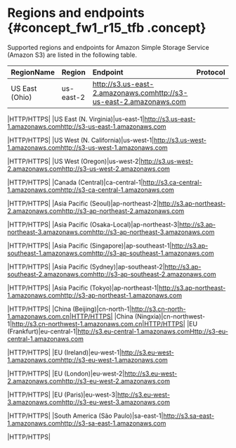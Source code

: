 # Regions and endpoints {#concept_fw1_r15_tfb .concept}

Supported regions and endpoints for Amazon Simple Storage Service \(Amazon S3\) are listed in the following table.

|RegionName|Region|Endpoint|Protocol|
|:---------|:-----|:-------|:-------|
|US East \(Ohio\)|us-east-2|http://s3.us-east-2.amazonaws.comhttp://s3-us-east-2.amazonaws.com

|HTTP/HTTPS|
|US East \(N. Virginia\)|us-east-1|http://s3.us-east-1.amazonaws.comhttp://s3-us-east-1.amazonaws.com

|HTTP/HTTPS|
|US West \(N. California\)|us-west-1|http://s3.us-west-1.amazonaws.comhttp://s3-us-west-1.amazonaws.com

|HTTP/HTTPS|
|US West \(Oregon\)|us-west-2|http://s3.us-west-2.amazonaws.comhttp://s3-us-west-2.amazonaws.com

|HTTP/HTTPS|
|Canada \(Central\)|ca-central-1|http://s3.ca-central-1.amazonaws.comhttp://s3-ca-central-1.amazonaws.com

|HTTP/HTTPS|
|Asia Pacific \(Seoul\)|ap-northeast-2|http://s3.ap-northeast-2.amazonaws.comhttp://s3-ap-northeast-2.amazonaws.com

|HTTP/HTTPS|
|Asia Pacific \(Osaka-Local\)|ap-northeast-3|http://s3.ap-northeast-3.amazonaws.comhttp://s3-ap-northeast-3.amazonaws.com

|HTTP/HTTPS|
|Asia Pacific \(Singapore\)|ap-southeast-1|http://s3.ap-southeast-1.amazonaws.comhttp://s3-ap-southeast-1.amazonaws.com

|HTTP/HTTPS|
|Asia Pacific \(Sydney\)|ap-southeast-2|http://s3.ap-southeast-2.amazonaws.comhttp://s3-ap-southeast-2.amazonaws.com

|HTTP/HTTPS|
|Asia Pacific \(Tokyo\)|ap-northeast-1|http://s3.ap-northeast-1.amazonaws.comhttp://s3-ap-northeast-1.amazonaws.com

|HTTP/HTTPS|
|China \(Beijing\)|cn-north-1|http://s3.cn-north-1.amazonaws.com.cn|HTTP/HTTPS|
|China \(Ningxia\)|cn-northwest-1|http://s3.cn-northwest-1.amazonaws.com.cn|HTTP/HTTPS|
|EU \(Frankfurt\)|eu-central-1|http://s3.eu-central-1.amazonaws.comHttp://s3-eu-central-1.amazonaws.com

|HTTP/HTTPS|
|EU \(Ireland\)|eu-west-1|http://s3.eu-west-1.amazonaws.comhttp://s3-eu-west-1.amazonaws.com

|HTTP/HTTPS|
|EU \(London\)|eu-west-2|http://s3.eu-west-2.amazonaws.comhttp://s3-eu-west-2.amazonaws.com

|HTTP/HTTPS|
|EU \(Paris\)|eu-west-3|http://s3.eu-west-3.amazonaws.comhttp://s3-eu-west-3.amazonaws.com

|HTTP/HTTPS|
|South America \(São Paulo\)|sa-east-1|http://s3.sa-east-1.amazonaws.comhttp://s3-sa-east-1.amazonaws.com

|HTTP/HTTPS|

